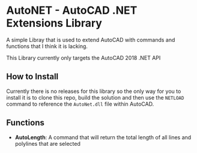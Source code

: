 # AutoNET - AutoCAD .NET Extensions Library

A simple Libray that is used to extend AutoCAD with commands and functions that I think it is lacking.

This Library currently only targets the AutoCAD 2018 .NET API

## How to Install
Currently there is no releases for this library so the only way for you to install it is to clone this repo, build the 
solution and then use the `NETLOAD` command to reference the `AutoNet.dll` file within AutoCAD.

## Functions
- **AutoLength**: A command that will return the total length of all lines and polylines that are selected